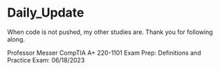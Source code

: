# Daily_Update
When code is not pushed, my other studies are. Thank you for following along.

Professor Messer CompTIA A+ 220-1101 Exam Prep: Definitions and Practice Exam: 06/18/2023
